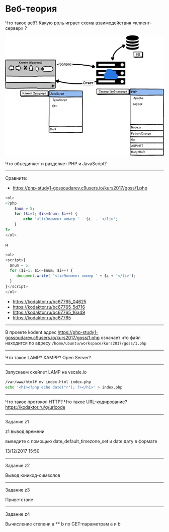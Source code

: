# Веб-теория

Что такое веб? Какую роль играет схема взаимодействия «клиент-сервер» ?

![alt scheme](images/web.png "Начало работы")



Что объединяет и разделяет PHP и JavaScript?

---

Сравните:
- https://php-study1-gossoudarev.c9users.io/kurs2017/goss/1.php

```PHP
<ol>
<?php
    $num = 5;
    for ($i=1; $i<=$num; $i++) {
        echo '<li>Элемент номер ' . $i  . '</li>';
    }
?>
</ol>
```
и
```JavaScript
<ol>
<script>{
  $num = 5;
  for ($i=1; $i<=$num; $i++) {
     document.write( '<li>Элемент номер ' + $i + '</li>');                   
  }
}</script>
</ol> 
```

- https://kodaktor.ru/bc67765_04625
- https://kodaktor.ru/bc67765_5d716
- https://kodaktor.ru/bc67765_16a49
- https://kodaktor.ru/bc67765

---
В проекте kodent адрес https://php-study1-gossoudarev.c9users.io/kurs2017/goss/1.php означает что файл находится по адресу `/home/ubuntu/workspace/kurs2017/goss/1.php`

---

Что такое LAMP? XAMPP? Open Server?

---

Запускаем скейлет LAMP на vscale.io

```bash
/var/www/html# mv index.html index.php
echo '<h1><?php echo date("r"); ?></h1>' > index.php
```


---

Что такое протокол HTTP? Что такое URL-кодирование? https://kodaktor.ru/g/urlcode 


---
Задание z1

z1 вывод времени

выведите с помощью date_default_timezone_set и date дату в формате

13/12/2017 15:50 


---
Задание z2

Вывод юникод-символов


---
Задание z3

Приветствие


---
Задание z4

Вычисление степени a ** b по GET-параметрам a и b


